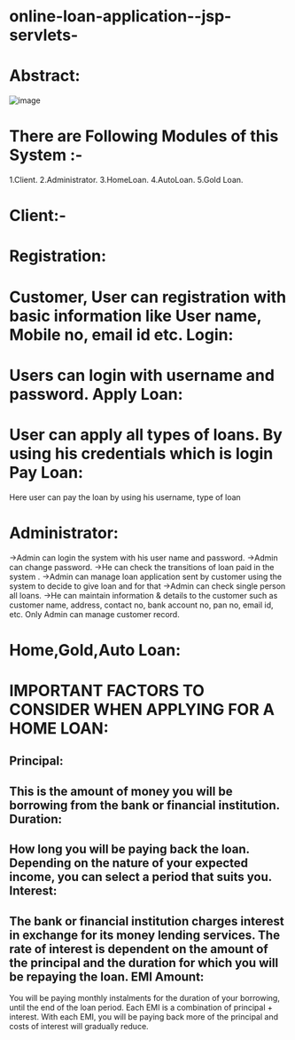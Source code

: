 # online-loan-application--jsp-servlets-

Abstract:
========
![image](https://user-images.githubusercontent.com/74001872/148327615-b08fae16-66c2-4b45-a350-51d4d4a30322.png)

There are Following Modules of  this System :-
=============================================
1.Client. 
2.Administrator.
3.HomeLoan. 
4.AutoLoan. 
5.Gold Loan.

Client:-
========
Registration:
============
Customer, User can registration with basic information like User name, Mobile no, email id etc.
Login:
=====
Users can login with username and password.
Apply Loan:
==========
User can apply all types of loans. By using his credentials which is login
Pay Loan:
=========
Here user can pay the loan by using his username, type of loan

Administrator:
==============
->Admin can login the system with his user name and password.
->Admin can change password.
->He can check the transitions of loan paid in the system .
->Admin can manage loan application sent by customer using the system to decide to give loan and for that
->Admin can check single person all loans.
->He can maintain information & details to the customer such as customer name, address, contact no, bank 
  account no, pan no, email id, etc. Only Admin can manage customer record.

Home,Gold,Auto Loan:
=========

IMPORTANT FACTORS TO CONSIDER WHEN APPLYING FOR A HOME LOAN:
============================================================
Principal:
----------
This is the amount of money you will be borrowing from the bank or financial institution.
Duration:
--------
How long you will be paying back the loan. Depending on the nature of your expected income, you can select a period that suits you.
Interest:
---------
The bank or financial institution charges interest in exchange for its money lending services. The rate of interest is dependent on the amount of the principal and the duration for which you will be repaying the loan.
EMI Amount:
----------
You will be paying monthly instalments for the duration of your borrowing, until the end of the loan period. Each EMI is a combination of principal + interest. With each EMI, you will be paying back more of the principal and costs of interest will gradually reduce.


  









